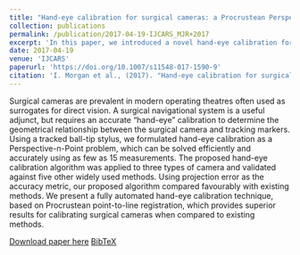 ```yaml
---
title: "Hand-eye calibration for surgical cameras: a Procrustean Perspective-n-Point solution"
collection: publications
permalink: /publication/2017-04-19-IJCARS_MJR+2017
excerpt: 'In this paper, we introduced a novel hand-eye calibration for navigated camera based on point-line Procrustean registration.'
date: 2017-04-19
venue: 'IJCARS'
paperurl: 'https://doi.org/10.1007/s11548-017-1590-9'
citation: 'I. Morgan et al., (2017). "Hand-eye calibration for surgical cameras: a Procrustean Perspective-n-Point solution"; in <i>International Journal of Computer Assisted Radiology and Surgery</i>, 12(7), pp. 1141–1149.'
---
```


Surgical cameras are prevalent in modern operating theatres often used as surrogates for direct vision. A surgical navigational system is a useful adjunct, but requires an accurate “hand-eye” calibration to determine the geometrical relationship between the surgical camera and tracking markers. Using a tracked ball-tip stylus, we formulated hand-eye calibration as a Perspective-n-Point problem, which can be solved efficiently and accurately using as few as 15 measurements. The proposed hand-eye calibration algorithm was applied to three types of camera and validated against five other widely used methods. Using projection error as the accuracy metric, our proposed algorithm compared favourably with existing methods. We present a fully automated hand-eye calibration technique, based on Procrustean point-to-line registration, which provides superior results for calibrating surgical cameras when compared to existing methods.

[Download paper here](https://doi.org/10.1007/s11548-017-1590-9) [BibTeX](./../files/bibtex/MJR+2017.bib)